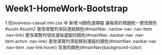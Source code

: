 # Week1-HomeWork-Bootstrap

1.在business-casual.min.css 中
新增 id顏色選擇器 讓每頁的標題統一更改顏色#sushi #sushi2
更改導覽列項目連結顏色(#mainNav .navbar-nav .nav-item .nav-link)
更改導覽列項目連結選取的顏色(#mainNav .navbar-nav .nav-item.active .nav-link)
更改導覽列滑鼠移到連結的顏色(#mainNav .navbar-nav .nav-item .nav-link:hover)
背景的顏色(#mainNav{background-color)